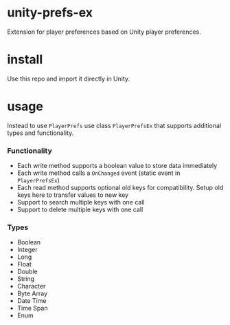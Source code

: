 # unity-prefs-ex
Extension for player preferences based on Unity player preferences.

# install
Use this repo and import it directly in Unity.

# usage
Instead to use `PlayerPrefs` use class `PlayerPrefsEx` that supports additional types and functionality.

### Functionality
* Each write method supports a boolean value to store data immediately
* Each write method calls a `OnChanged` event (static event in `PlayerPrefsEx`)
* Each read method supports optional old keys for compatibility. Setup old keys here to transfer values to new key
* Support to search multiple keys with one call
* Support to delete multiple keys with one call

### Types
* Boolean
* Integer
* Long
* Float
* Double
* String
* Character
* Byte Array
* Date Time
* Time Span
* Enum

